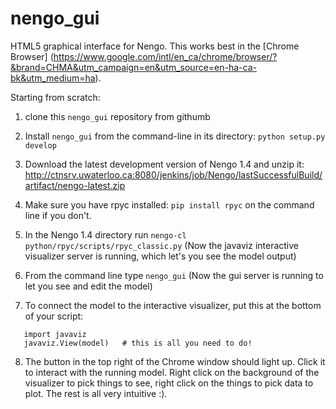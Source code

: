 # nengo_gui

HTML5 graphical interface for Nengo.  This works best in the [Chrome Browser]
(https://www.google.com/intl/en_ca/chrome/browser/?&brand=CHMA&utm_campaign=en&utm_source=en-ha-ca-bk&utm_medium=ha).

Starting from scratch:

1. clone this ``nengo_gui`` repository from githumb

1. Install ``nengo_gui`` from the command-line in its directory: ``python setup.py develop``

1. Download the latest development version of Nengo 1.4 and unzip it: 
http://ctnsrv.uwaterloo.ca:8080/jenkins/job/Nengo/lastSuccessfulBuild/artifact/nengo-latest.zip

1. Make sure you have rpyc installed: ``pip install rpyc`` on the command line if you don't.

1. In the Nengo 1.4 directory run ``nengo-cl python/rpyc/scripts/rpyc_classic.py``
(Now the javaviz interactive visualizer server is running, which let's you see the model output)

1. From the command line type ``nengo_gui``
(Now the gui server is running to let you see and edit the model)

1. To connect the model to the interactive visualizer, put this at the bottom of your script:

```
   import javaviz   
   javaviz.View(model)   # this is all you need to do!
```
<ol start=8>
<li>The button in the top right of the Chrome window should light up.  Click it to interact with the running 
model. Right click on the background of the visualizer to pick things to see, right click on the things to pick
data to plot. The rest is all very intuitive :).</li>
<ol>


